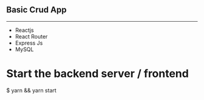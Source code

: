 ## Basic Crud App

--- 

- Reactjs
- React Router
- Express Js
- MySQL

# Start the backend server / frontend
$ yarn && yarn start